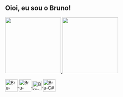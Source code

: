 ## Oioi, eu sou o Bruno!

<div>
  <a href="https://github.com/BR2NO">
  <img height="180em" src="https://github-readme-stats.vercel.app/api?username=BR2NO&show_icons=true&theme=dracula&include_all_commits=true&count_private=true"/>
  <img height="180em" src="https://github-readme-stats.vercel.app/api/top-langs/?username=BR2NO&layout=compact&langs_count=16&theme=dracula"/>
</div>

<div style="display: inline_block"><br>
  <img align="center" alt="Bru-HTML" eight="30" width="40" src="https://cdn-icons-png.flaticon.com/512/1532/1532556.png">
  <img align="center" alt="Bru-CSS" eight="30" width="40" src="https://logospng.org/download/css-3/logo-css-3-1536.png">
  <img align="center" alt="Bru-mySQl" height="30" width="30" src="https://www.freepnglogos.com/uploads/logo-mysql-png/logo-mysql-mysql-logo-png-images-are-download-crazypng-21.png">
  <img align="center" alt="Bru-C#" height="40" width="40" src="https://growiz.com.br/wp-content/uploads/2020/08/kisspng-c-programming-language-logo-microsoft-visual-stud-atlas-portfolio-5b899192d7c600.1628571115357423548838.png">
</div>
